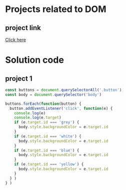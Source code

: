 # Projects related to DOM

## project link
[Click here]()

# Solution code

## project 1

```javascript
const buttons = document.querySelectorAll('.button')
const body = document.querySelector('body')

buttons.forEach(function(button) {
  button.addEventListener('click', function(e) {
    console.log(e)
    console.log(e.target)
    if (e.target.id === 'grey') {
      body.style.backgroundColor = e.target.id
    }
    if (e.target.id === 'white') {
      body.style.backgroundColor = e.target.id
    }
    if (e.target.id === 'blue') {
      body.style.backgroundColor = e.target.id
    }
    if (e.target.id === 'yellow') {
      body.style.backgroundColor = e.target.id
    }
  } )
} )

```